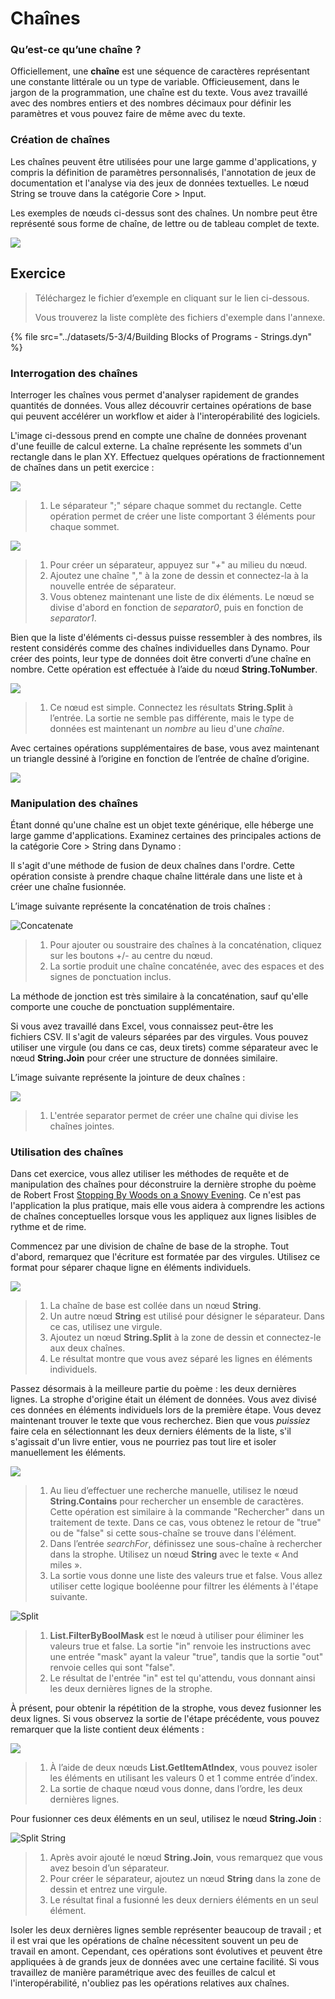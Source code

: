 # Chaînes

### Qu’est-ce qu’une chaîne ?

Officiellement, une **chaîne** est une séquence de caractères représentant une constante littérale ou un type de variable. Officieusement, dans le jargon de la programmation, une chaîne est du texte. Vous avez travaillé avec des nombres entiers et des nombres décimaux pour définir les paramètres et vous pouvez faire de même avec du texte.

### Création de chaînes

Les chaînes peuvent être utilisées pour une large gamme d'applications, y compris la définition de paramètres personnalisés, l'annotation de jeux de documentation et l'analyse via des jeux de données textuelles. Le nœud String se trouve dans la catégorie Core > Input.

Les exemples de nœuds ci-dessus sont des chaînes. Un nombre peut être représenté sous forme de chaîne, de lettre ou de tableau complet de texte.

![](<../images/5-3/4/strings - creating strings.jpg>)

## Exercice

> Téléchargez le fichier d’exemple en cliquant sur le lien ci-dessous.
>
> Vous trouverez la liste complète des fichiers d'exemple dans l'annexe.

{% file src="../datasets/5-3/4/Building Blocks of Programs - Strings.dyn" %}

### Interrogation des chaînes

Interroger les chaînes vous permet d'analyser rapidement de grandes quantités de données. Vous allez découvrir certaines opérations de base qui peuvent accélérer un workflow et aider à l'interopérabilité des logiciels.

L'image ci-dessous prend en compte une chaîne de données provenant d'une feuille de calcul externe. La chaîne représente les sommets d'un rectangle dans le plan XY. Effectuez quelques opérations de fractionnement de chaînes dans un petit exercice :

![](<../images/5-3/4/strings - querying strings 01.jpg>)

> 1. Le séparateur ";" sépare chaque sommet du rectangle. Cette opération permet de créer une liste comportant 3 éléments pour chaque sommet.

![](<../images/5-3/4/strings - querying strings 02.jpg>)

> 1. Pour créer un séparateur, appuyez sur "_+_" au milieu du nœud.
> 2. Ajoutez une chaîne "_,_" à la zone de dessin et connectez-la à la nouvelle entrée de séparateur.
> 3. Vous obtenez maintenant une liste de dix éléments. Le nœud se divise d'abord en fonction de _separator0_, puis en fonction de _separator1_.

Bien que la liste d'éléments ci-dessus puisse ressembler à des nombres, ils restent considérés comme des chaînes individuelles dans Dynamo. Pour créer des points, leur type de données doit être converti d’une chaîne en nombre. Cette opération est effectuée à l’aide du nœud **String.ToNumber**.

![](<../images/5-3/4/strings - querying strings 03.jpg>)

> 1. Ce nœud est simple. Connectez les résultats **String.Split** à l’entrée. La sortie ne semble pas différente, mais le type de données est maintenant un _nombre_ au lieu d'une _chaîne_.

Avec certaines opérations supplémentaires de base, vous avez maintenant un triangle dessiné à l’origine en fonction de l’entrée de chaîne d’origine.

![](<../images/5-3/4/strings - querying strings 04.jpg>)

### Manipulation des chaînes

Étant donné qu'une chaîne est un objet texte générique, elle héberge une large gamme d'applications. Examinez certaines des principales actions de la catégorie Core > String dans Dynamo :

Il s'agit d'une méthode de fusion de deux chaînes dans l'ordre. Cette opération consiste à prendre chaque chaîne littérale dans une liste et à créer une chaîne fusionnée.

L’image suivante représente la concaténation de trois chaînes :

![Concatenate](<../images/5-3/4/strings - manipulating strings 01.jpg>)

> 1. Pour ajouter ou soustraire des chaînes à la concaténation, cliquez sur les boutons +/- au centre du nœud.
> 2. La sortie produit une chaîne concaténée, avec des espaces et des signes de ponctuation inclus.

La méthode de jonction est très similaire à la concaténation, sauf qu'elle comporte une couche de ponctuation supplémentaire.

Si vous avez travaillé dans Excel, vous connaissez peut-être les fichiers CSV. Il s'agit de valeurs séparées par des virgules. Vous pouvez utiliser une virgule (ou dans ce cas, deux tirets) comme séparateur avec le nœud **String.Join** pour créer une structure de données similaire.

L’image suivante représente la jointure de deux chaînes :

![](<../images/5-3/4/strings - manipulating strings 02.jpg>)

> 1. L'entrée separator permet de créer une chaîne qui divise les chaînes jointes.

### Utilisation des chaînes

Dans cet exercice, vous allez utiliser les méthodes de requête et de manipulation des chaînes pour déconstruire la dernière strophe du poème de Robert Frost [Stopping By Woods on a Snowy Evening](http://www.poetryfoundation.org/poem/171621). Ce n'est pas l'application la plus pratique, mais elle vous aidera à comprendre les actions de chaînes conceptuelles lorsque vous les appliquez aux lignes lisibles de rythme et de rime.

Commencez par une division de chaîne de base de la strophe. Tout d'abord, remarquez que l'écriture est formatée par des virgules. Utilisez ce format pour séparer chaque ligne en éléments individuels.

![](<../images/5-3/4/strings - working with strings 01.jpg>)

> 1. La chaîne de base est collée dans un nœud **String**.
> 2. Un autre nœud **String** est utilisé pour désigner le séparateur. Dans ce cas, utilisez une virgule.
> 3. Ajoutez un nœud **String.Split** à la zone de dessin et connectez-le aux deux chaînes.
> 4. Le résultat montre que vous avez séparé les lignes en éléments individuels.

Passez désormais à la meilleure partie du poème : les deux dernières lignes. La strophe d'origine était un élément de données. Vous avez divisé ces données en éléments individuels lors de la première étape. Vous devez maintenant trouver le texte que vous recherchez. Bien que vous _puissiez_ faire cela en sélectionnant les deux derniers éléments de la liste, s'il s'agissait d'un livre entier, vous ne pourriez pas tout lire et isoler manuellement les éléments.

![](<../images/5-3/4/strings - working with strings 02.jpg>)

> 1. Au lieu d’effectuer une recherche manuelle, utilisez le nœud **String.Contains** pour rechercher un ensemble de caractères. Cette opération est similaire à la commande "Rechercher" dans un traitement de texte. Dans ce cas, vous obtenez le retour de "true" ou de "false" si cette sous-chaîne se trouve dans l'élément.
> 2. Dans l’entrée _searchFor_, définissez une sous-chaîne à rechercher dans la strophe. Utilisez un nœud **String** avec le texte « And miles ».
> 3. La sortie vous donne une liste des valeurs true et false. Vous allez utiliser cette logique booléenne pour filtrer les éléments à l'étape suivante.

![Split](<../images/5-3/4/strings - working with strings 03.jpg>)

> 1. **List.FilterByBoolMask** est le nœud à utiliser pour éliminer les valeurs true et false. La sortie "in" renvoie les instructions avec une entrée "mask" ayant la valeur "true", tandis que la sortie "out" renvoie celles qui sont "false".
> 2. Le résultat de l'entrée "in" est tel qu'attendu, vous donnant ainsi les deux dernières lignes de la strophe.

À présent, pour obtenir la répétition de la strophe, vous devez fusionner les deux lignes. Si vous observez la sortie de l'étape précédente, vous pouvez remarquer que la liste contient deux éléments :

![](<../images/5-3/4/strings - working with strings 04.jpg>)

> 1. À l’aide de deux nœuds **List.GetItemAtIndex**, vous pouvez isoler les éléments en utilisant les valeurs 0 et 1 comme entrée d’index.
> 2. La sortie de chaque nœud vous donne, dans l’ordre, les deux dernières lignes.

Pour fusionner ces deux éléments en un seul, utilisez le nœud **String.Join** :

![Split String](<../images/5-3/4/strings - working with strings 05.jpg>)

> 1. Après avoir ajouté le nœud **String.Join**, vous remarquez que vous avez besoin d’un séparateur.
> 2. Pour créer le séparateur, ajoutez un nœud **String** dans la zone de dessin et entrez une virgule.
> 3. Le résultat final a fusionné les deux derniers éléments en un seul élément.

Isoler les deux dernières lignes semble représenter beaucoup de travail ; et il est vrai que les opérations de chaîne nécessitent souvent un peu de travail en amont. Cependant, ces opérations sont évolutives et peuvent être appliquées à de grands jeux de données avec une certaine facilité. Si vous travaillez de manière paramétrique avec des feuilles de calcul et l'interopérabilité, n'oubliez pas les opérations relatives aux chaînes.
